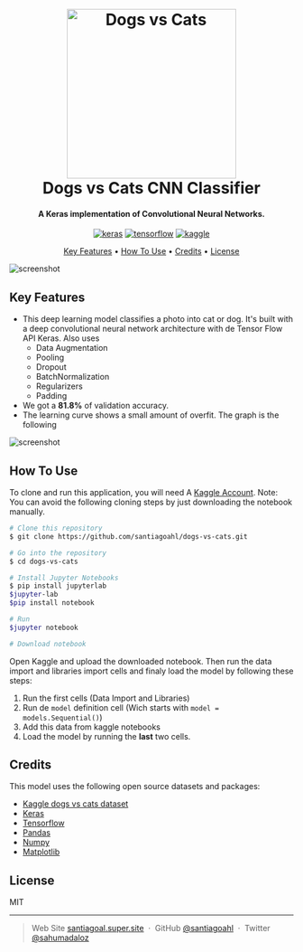
<h1 align="center">
  <br>
  <a href="https://www.kaggle.com/c/dogs-vs-cats"><img src="https://storage.googleapis.com/kaggle-competitions/kaggle/3362/media/woof_meow.jpg" alt="Dogs vs Cats" width="300"></a>
  <br>
  Dogs vs Cats CNN Classifier
  <br>
</h1>

<h4 align="center">A Keras implementation of Convolutional Neural Networks.</h4>

<p align="center">
  <a href='https://keras.io/' target="_blank"><img alt='keras' src='https://img.shields.io/badge/Keras-100000?style=for-the-badge&logo=keras&logoColor=FFFFFF&labelColor=D10000&color=D10000'/></a> <a href='https://www.tensorflow.org/?hl=es-419' target="_blank"><img alt='tensorflow' src='https://img.shields.io/badge/Tensorflow-100000?style=for-the-badge&logo=tensorflow&logoColor=EC8D1E&labelColor=908B8B&color=E45A27'/></a> <a href='https://www.kaggle.com/' target="_blank"><img alt='kaggle' src='https://img.shields.io/badge/Kaggle-100000?style=for-the-badge&logo=kaggle&logoColor=37BAE8&labelColor=BEFDFF&color=37BAE8'/></a>
</p>

<p align="center">
  <a href="#key-features">Key Features</a> •
  <a href="#how-to-use">How To Use</a> •
  <a href="#credits">Credits</a> •
  <a href="#license">License</a>
</p>

![screenshot](https://editor.analyticsvidhya.com/uploads/999181_BIpRgx5FsEMhr1k2EqBKFg.gif)

## Key Features

* This deep learning model classifies a photo into cat or dog. It's built with a deep convolutional neural network architecture with de Tensor Flow API Keras. Also uses
	- Data Augmentation
	- Pooling
	- Dropout
	- BatchNormalization
	- Regularizers
	- Padding
* We got a **81.8%** of validation accuracy.
* The learning curve shows a small amount of overfit. The graph is the following

![screenshot](https://winter-anchovy-50e.notion.site/image/https%3A%2F%2Fs3-us-west-2.amazonaws.com%2Fsecure.notion-static.com%2Fa6a61571-e00f-4661-9d9f-cf137b40e234%2Flearning_curve.png?table=block&id=4be1c4ce-9af8-4576-a39c-6ba947233407&spaceId=12eea25e-0790-4a8f-aa1c-b60f93c02da2&width=1240&userId=&cache=v2)

## How To Use

To clone and run this application, you will need A [Kaggle Account](https://www.kaggle.com/account/login?phase=startRegisterTab&returnUrl=%2F). Note: You can avoid the following cloning steps by just downloading the notebook manually.

```bash
# Clone this repository
$ git clone https://github.com/santiagoahl/dogs-vs-cats.git

# Go into the repository
$ cd dogs-vs-cats

# Install Jupyter Notebooks
$ pip install jupyterlab
$jupyter-lab
$pip install notebook

# Run
$jupyter notebook

# Download notebook 

```
Open Kaggle and upload the downloaded notebook. Then run the data import and libraries import cells and finaly load the model by following these steps:
1. Run the first cells (Data Import and Libraries)
2. Run de `model` definition cell (Wich starts with
`model = models.Sequential()`)
3. Add this data from kaggle notebooks
4. Load the model by running the **last** two cells.
## Credits

This model uses the following open source datasets and packages:

- [Kaggle dogs vs cats dataset](https://www.census.gov/)
- [Keras](https://keras.io/)
- [Tensorflow](https://www.tensorflow.org/?hl=es-419)
- [Pandas](https://pandas.pydata.org/)
- [Numpy](https://numpy.org/)
- [Matplotlib](https://matplotlib.org/)


## License

MIT

---

> Web Site [santiagoal.super.site](https://santiagoal.super.site/) &nbsp;&middot;&nbsp;
> GitHub [@santiagoahl](https://github.com/santiagoahl) &nbsp;&middot;&nbsp;
> Twitter [@sahumadaloz](https://twitter.com/sahumadaloz)
